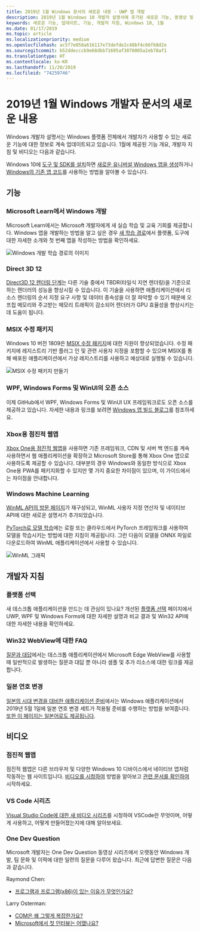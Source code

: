```yaml
---
title: 2019년 1월 Windows 문서의 새로운 내용 - UWP 앱 개발
description: 2019년 1월 Windows 10 개발자 설명서에 추가된 새로운 기능, 동영상 및 개발자 참고 자료
keywords: 새로운 기능, 업데이트, 기능, 개발자 지침, Windows 10, 1월
ms.date: 01/17/2019
ms.topic: article
ms.localizationpriority: medium
ms.openlocfilehash: ac5f7e058a616117e73defde2c48bf4c66f68d2e
ms.sourcegitcommit: b52ddecccb9e68dbb71695af3078005a2eb78af1
ms.translationtype: HT
ms.contentlocale: ko-KR
ms.lasthandoff: 11/20/2019
ms.locfileid: "74259746"
---
```

# <a name="whats-new-in-the-windows-developer-docs-in-january-2019"></a>2019년 1월 Windows 개발자 문서의 새로운 내용

Windows 개발자 설명서는 Windows 플랫폼 전체에서 개발자가 사용할 수 있는 새로운 기능에 대한 정보로 계속 업데이트되고 있습니다. 1월에 제공된 기능 개요, 개발자 지침 및 비디오는 다음과 같습니다.

Windows 10에 [도구 및 SDK를 설치](https://developer.microsoft.com/windows/downloads#_blank)하면 [새로운 유니버설 Windows 앱을 생성](../get-started/create-uwp-apps.md)하거나 [Windows의 기존 앱 코드](../porting/index.md)를 사용하는 방법을 알아볼 수 있습니다.

## <a name="features"></a>기능

### <a name="windows-development-on-microsoft-learn"></a>Microsoft Learn에서 Windows 개발

Microsoft Learn에서는 Microsoft 개발자에게 새 실습 학습 및 교육 기회를 제공합니다. Windows 앱을 개발하는 방법을 알고 싶은 경우 [새 학습 경로](https://docs.microsoft.com/learn/paths/develop-windows10-apps/)에서 플랫폼, 도구에 대한 자세한 소개와 첫 번째 앱을 작성하는 방법을 확인하세요.

![Windows 개발 학습 경로의 이미지](images/windows-learn.png)

### <a name="direct-3d-12"></a>Direct 3D 12

[Direct3D 12 렌더링 단계](/windows/desktop/direct3d12/direct3d-12-render-passes)는 다른 기술 중에서 TBDR(타일식 지연 렌더링)을 기준으로 하는 렌더러의 성능을 향상시킬 수 있습니다. 이 기술을 사용하면 애플리케이션에서 리소스 렌더링의 순서 지정 요구 사항 및 데이터 종속성을 더 잘 파악할 수 있기 때문에 오프칩 메모리와 주고받는 메모리 트래픽이 감소되어 렌더러가 GPU 효율성을 향상시키는 데 도움이 됩니다.

### <a name="msix-modification-packages"></a>MSIX 수정 패키지

Windows 10 버전 1809은 [MSIX 수정 패키지](https://docs.microsoft.com/windows/msix/modification-package-1809-update)에 대한 지원이 향상되었습니다. 수정 패키지에 레지스트리 기반 플러그 인 및 관련 사용자 지정을 포함할 수 있으며 MSIX를 통해 배포된 애플리케이션에서 가상 레지스트리를 사용하고 예상대로 실행될 수 있습니다.

![MSIX 수정 패키지 만들기](images/msix-modification-package.png)

### <a name="open-source-of-wpf-windows-forms-and-winui"></a>WPF, Windows Forms 및 WinUI의 오픈 소스

이제 GitHub에서 WPF, Windows Forms 및 WinUI UX 프레임워크로도 오픈 소스를 제공하고 있습니다. 자세한 내용과 링크를 보려면 [Windows 앱 빌드 블로그](https://blogs.windows.com/buildingapps/2018/12/04/announcing-open-source-of-wpf-windows-forms-and-winui-at-microsoft-connect-2018/#OKZjJs1VVTrMMtkL.97)를 참조하세요.

### <a name="progressive-web-apps-for-xbox"></a>Xbox용 점진적 웹앱

[Xbox One용 점진적 웹앱](https://docs.microsoft.com/microsoft-edge/progressive-web-apps/xbox-considerations)을 사용하면 기존 프레임워크, CDN 및 서버 백 엔드를 계속 사용하면서 웹 애플리케이션을 확장하고 Microsoft Store를 통해 Xbox One 앱으로 사용하도록 제공할 수 있습니다. 대부분의 경우 Windows와 동일한 방식으로 Xbox One용 PWA를 패키지화할 수 있지만 몇 가지 중요한 차이점이 있으며, 이 가이드에서는 차이점을 안내합니다.

### <a name="windows-machine-learning"></a>Windows Machine Learning

[WinML API의 방문 페이지](https://docs.microsoft.com/windows/ai/api-reference)가 재구성되고, WinML 사용자 지정 연산자 및 네이티브 API에 대한 새로운 설명서가 추가되었습니다.

[PyTorch로 모델 학습](https://docs.microsoft.com/windows/ai/train-model-pytorch)에는 로컬 또는 클라우드에서 PyTorch 프레임워크를 사용하여 모델을 학습시키는 방법에 대한 지침이 제공됩니다. 그런 다음이 모델을 ONNX 파일로 다운로드하여 WinML 애플리케이션에서 사용할 수 있습니다.

![WinML 그래픽](images/winml-graphic.png)

## <a name="developer-guidance"></a>개발자 지침

### <a name="choose-your-platform"></a>플랫폼 선택

새 데스크톱 애플리케이션을 만드는 데 관심이 있나요? 개선된 [플랫폼 선택](https://docs.microsoft.com/windows/desktop/choose-your-technology) 페이지에서 UWP, WPF 및 Windows Forms에 대한 자세한 설명과 비교 결과 및 Win32 API에 대한 자세한 내용을 확인하세요.

### <a name="faqs-on-win32-webview"></a>Win32 WebView에 대한 FAQ

[질문과 대답](https://docs.microsoft.com/windows/communitytoolkit/controls/wpf-winforms/webview#frequently-asked-questions-faqs)에서는 데스크톱 애플리케이션에서 Microsoft Edge WebView를 사용할 때 일반적으로 발생하는 질문과 대답 뿐 아니라 샘플 및 추가 리소스에 대한 링크를 제공합니다.

### <a name="japanese-era-change"></a>일본 연호 변경

[일본의 시대 변경을 대비한 애플리케이션 준비](../design/globalizing/japanese-era-change.md)에서는 Windows 애플리케이션에서 2019년 5월 1일에 일본 연호 변경 세트가 적용될 준비를 수행하는 방법을 보여줍니다. [또한 이 페이지는 일본어로도 제공됩니다](https://docs.microsoft.com/ja-jp/windows/uwp/design/globalizing/japanese-era-change).

## <a name="videos"></a>비디오

### <a name="progressive-web-apps"></a>점진적 웹앱

점진적 웹앱은 다른 브라우저 및 다양한 Windows 10 디바이스에서 네이티브 앱처럼 작동하는 웹 사이트입니다. [비디오를 시청하여](https://youtu.be/ugAewC3308Y) 방법을 알아보고 [관련 문서를 확인하여](https://developer.microsoft.com/windows/pwa) 시작하세요.

### <a name="vs-code-series"></a>VS Code 시리즈

[Visual Studio Code에 대한 새 비디오 시리즈](https://www.youtube.com/playlist?list=PLlrxD0HtieHjQX77y-0sWH9IZBTmv1tTx)를 시청하여 VSCode란 무엇이며, 어떻게 사용하고, 어떻게 만들어졌는지에 대해 알아보세요.

### <a name="one-dev-question"></a>One Dev Question

Microsoft 개발자는 One Dev Question 동영상 시리즈에서 오랫동안 Windows 개발, 팀 문화 및 이력에 대한 일련의 질문을 다루어 왔습니다. 최근에 답변한 질문은 다음과 같습니다.

Raymond Chen:

* [프로그램과 프로그램(x86)이 있는 이유가 무엇인가요?](https://youtu.be/N7o9eJpFYco)

Larry Osterman:

* [COM은 왜 그렇게 복잡한가요?](https://youtu.be/-gkXAV-StVA )
* [Microsoft에서 첫 인터뷰는 어땠나요?](https://youtu.be/qRb6otsHG5c)
